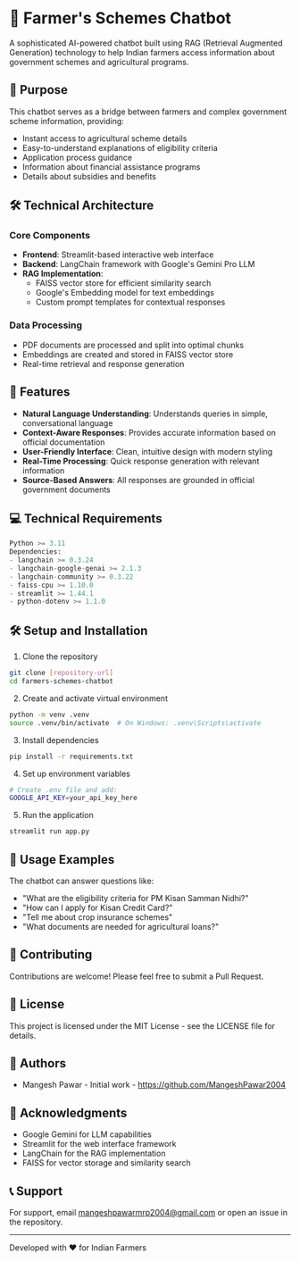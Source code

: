 # 🌾 Farmer's Schemes Chatbot

A sophisticated AI-powered chatbot built using RAG (Retrieval Augmented Generation) technology to help Indian farmers access information about government schemes and agricultural programs.

## 🎯 Purpose

This chatbot serves as a bridge between farmers and complex government scheme information, providing:

- Instant access to agricultural scheme details
- Easy-to-understand explanations of eligibility criteria
- Application process guidance
- Information about financial assistance programs
- Details about subsidies and benefits

## 🛠️ Technical Architecture

### Core Components

- **Frontend**: Streamlit-based interactive web interface
- **Backend**: LangChain framework with Google's Gemini Pro LLM
- **RAG Implementation**:
  - FAISS vector store for efficient similarity search
  - Google's Embedding model for text embeddings
  - Custom prompt templates for contextual responses

### Data Processing

- PDF documents are processed and split into optimal chunks
- Embeddings are created and stored in FAISS vector store
- Real-time retrieval and response generation

## 🚀 Features

- **Natural Language Understanding**: Understands queries in simple, conversational language
- **Context-Aware Responses**: Provides accurate information based on official documentation
- **User-Friendly Interface**: Clean, intuitive design with modern styling
- **Real-Time Processing**: Quick response generation with relevant information
- **Source-Based Answers**: All responses are grounded in official government documents

## 💻 Technical Requirements

```python
Python >= 3.11
Dependencies:
- langchain >= 0.3.24
- langchain-google-genai >= 2.1.3
- langchain-community >= 0.3.22
- faiss-cpu >= 1.10.0
- streamlit >= 1.44.1
- python-dotenv >= 1.1.0
```

## 🛠️ Setup and Installation

1. Clone the repository

```bash
git clone [repository-url]
cd farmers-schemes-chatbot
```

2. Create and activate virtual environment

```bash
python -m venv .venv
source .venv/bin/activate  # On Windows: .venv\Scripts\activate
```

3. Install dependencies

```bash
pip install -r requirements.txt
```

4. Set up environment variables

```bash
# Create .env file and add:
GOOGLE_API_KEY=your_api_key_here
```

5. Run the application

```bash
streamlit run app.py
```

## 🎯 Usage Examples

The chatbot can answer questions like:

- "What are the eligibility criteria for PM Kisan Samman Nidhi?"
- "How can I apply for Kisan Credit Card?"
- "Tell me about crop insurance schemes"
- "What documents are needed for agricultural loans?"

## 🤝 Contributing

Contributions are welcome! Please feel free to submit a Pull Request.

## 📄 License

This project is licensed under the MIT License - see the LICENSE file for details.

## 👥 Authors

- Mangesh Pawar - Initial work - https://github.com/MangeshPawar2004

## 🙏 Acknowledgments

- Google Gemini  for LLM capabilities
- Streamlit for the web interface framework
- LangChain for the RAG implementation
- FAISS for vector storage and similarity search

## 📞 Support

For support, email mangeshpawarmrp2004@gmail.com or open an issue in the repository.

---

Developed with ❤️ for Indian Farmers
